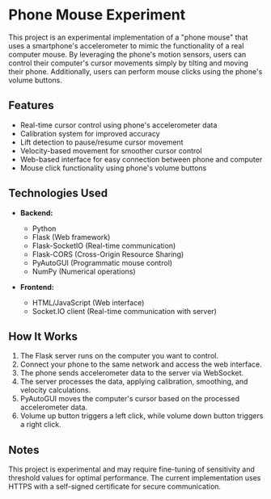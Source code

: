 # Phone Mouse Experiment

This project is an experimental implementation of a "phone mouse" that uses a smartphone's accelerometer to mimic the functionality of a real computer mouse. By leveraging the phone's motion sensors, users can control their computer's cursor movements simply by tilting and moving their phone. Additionally, users can perform mouse clicks using the phone's volume buttons.

## Features

- Real-time cursor control using phone's accelerometer data
- Calibration system for improved accuracy
- Lift detection to pause/resume cursor movement
- Velocity-based movement for smoother cursor control
- Web-based interface for easy connection between phone and computer
- Mouse click functionality using phone's volume buttons

## Technologies Used

- **Backend:**

  - Python
  - Flask (Web framework)
  - Flask-SocketIO (Real-time communication)
  - Flask-CORS (Cross-Origin Resource Sharing)
  - PyAutoGUI (Programmatic mouse control)
  - NumPy (Numerical operations)

- **Frontend:**
  - HTML/JavaScript (Web interface)
  - Socket.IO client (Real-time communication with server)

## How It Works

1. The Flask server runs on the computer you want to control.
2. Connect your phone to the same network and access the web interface.
3. The phone sends accelerometer data to the server via WebSocket.
4. The server processes the data, applying calibration, smoothing, and velocity calculations.
5. PyAutoGUI moves the computer's cursor based on the processed accelerometer data.
6. Volume up button triggers a left click, while volume down button triggers a right click.

## Notes

This project is experimental and may require fine-tuning of sensitivity and threshold values for optimal performance. The current implementation uses HTTPS with a self-signed certificate for secure communication.
